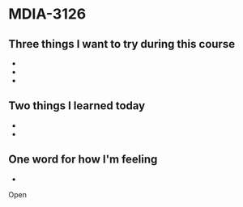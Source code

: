 # MDIA-3126

## Three things I want to try during this course 
- 
- 
- 

## Two things I learned today
- 
- 

## One word for how I'm feeling
- 

Open
